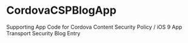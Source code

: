 # CordovaCSPBlogApp
Supporting App Code for Cordova Content Security Policy / iOS 9 App Transport Security Blog Entry
